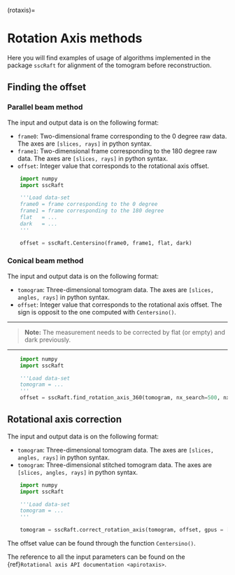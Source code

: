 (rotaxis)=
# Rotation Axis methods

Here you will find examples of usage of algorithms implemented in the package `sscRaft` for
alignment of the tomogram before reconstruction.

## Finding the offset

### Parallel beam method

The input and output data is on the following format:

- ``frame0``: Two-dimensional frame corresponding to the 0 degree raw data. The axes are ``[slices, rays]`` in python syntax.
- ``frame1``: Two-dimensional frame corresponding to the 180 degree raw data. The axes are ``[slices, rays]`` in python syntax.
- ``offset``: Integer value that corresponds to the rotational axis offset.


```python
    import numpy
    import sscRaft

    '''Load data-set
    frame0 = frame corresponding to the 0 degree 
    frame1 = frame corresponding to the 180 degree
    flat   = ...
    dark   = ...
    '''

    offset = sscRaft.Centersino(frame0, frame1, flat, dark)
```

### Conical beam method

The input and output data is on the following format:

- ``tomogram``: Three-dimensional tomogram data. The axes are ``[slices, angles, rays]`` in python syntax.
- ``offset``: Integer value that corresponds to the rotational axis offset. The sign is opposit to the one computed with ``Centersino()``.

---
> **Note:** The measurement needs to be corrected by flat (or empty) and dark previously.
---

```python
    import numpy
    import sscRaft

    '''Load data-set
    tomogram = ... 
    '''
    offset = sscRaft.find_rotation_axis_360(tomogram, nx_search=500, nx_window=500, nsinos=None)
```

## Rotational axis correction

The input and output data is on the following format:

- ``tomogram``: Three-dimensional tomogram data. The axes are ``[slices, angles, rays]`` in python syntax.
- ``tomogram``: Three-dimensional stitched tomogram data. The axes are ``[slices, angles, rays]`` in python syntax.

```python
    import numpy
    import sscRaft

    '''Load data-set
    tomogram = ...
    '''

    tomogram = sscRaft.correct_rotation_axis(tomogram, offset, gpus = [0])
```

The offset value can be found through the function ``Centersino()``.

The reference to all the input parameters can be found on the {ref}`Rotational axis API documentation <apirotaxis>`.
